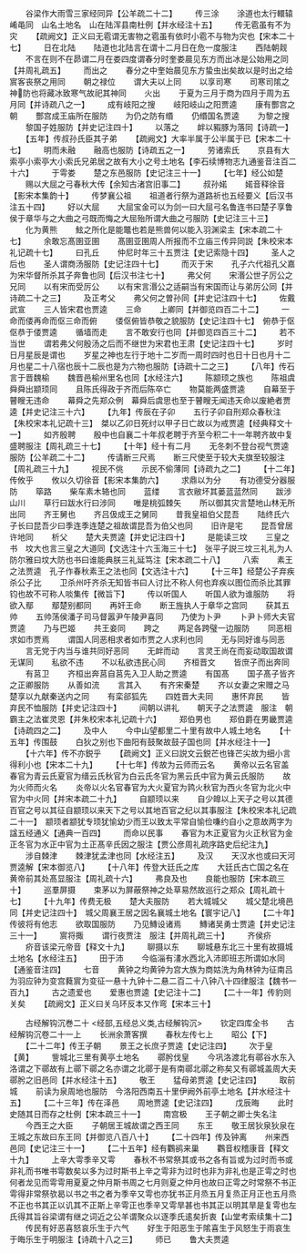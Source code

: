 <!-- { "loadSidebar": true } -->
　　谷梁作大雨雪三家经同异【公羊疏二十二】
　　传三涂
　　涂道也太行轘辕崤黾同　山名土地名　山在陆浑县南杜例【并水经注十五】
　　传无雹虽有不为灾
　　【疏阙文】正义曰无雹谓无害物之雹虽有依时小雹不与物为灾也【宋本二十七】
　　日在北陆
　　陆道也北陆言在谓十二月日在危一度服注
　　西陆朝觌
　　不言在则不在昴谓二月在娄四度谓春分时奎娄晨见东方而出冰是公始用之同【并周礼疏五】
　　而出之
　　春分之中奎始晨见东方蛰虫出矣故以是时出之给賔客丧祭之用同
　　朝之禄位
　　谓大夫以上同
　　以享司寒
　　司寒司隂之神防也将藏冰致寒气故祀其神同
　　火出
　　于夏为三月于商为四月于周为五月同【并诗疏八之一】
　　成有岐阳之搜
　　岐阳岐山之阳贾逵
　　康有酆宫之朝
　　酆宫成王庙所在服防
　　为仍之防有缗
　　仍缗国名贾逵
　　为黎之搜
　　黎国子姓服防【并史记注四十】
　　以落之
　　衅以豭豚为落同【诗疏一】
　　【五年】传叔孙氏臣其子弟
　　【疏阙文】大率半属于公半属于已【宋本二十七】
　　明而未融
　　融高也服防【诗疏五之一】
　　劳诸索氏
　　京县有大索亭小索亭大小索氏兄弟居之故有大小之号土地名【李石续博物志九通鉴音注百二十六】
　　于雩娄
　　楚之东邑服防【史记注三十一】
　　【七年】经公如楚
　　赐以大屈之弓春秋大传【余知古渚宫旧事二】
　　叔孙婼
　　婼音释徐音【影宋本集韵十】
　　传梦襄公祖
　　祖道者行祭为道路祈也五经要义【后汉书注五十四】
　　好以大屈
　　大屈宝金可以为剑一曰大屈弓名鲁连书曰楚子享鲁侯于章华与之大曲之弓既而悔之大屈殆所谓大曲之弓服防【史记注三十三】
　　化为黄熊
　　鮌之所化是能鼈也若是熊兽何以能入羽渊梁主【宋本疏二十七】
　　余敢忘髙圉亚圉
　　髙圉亚圉周人所报而不立庙三传异同説【朱校宋本礼记疏十七】
　　曰孔丘
　　仲尼时年三十五贾注【史记索隐十四】
　　圣人之后也
　　圣人谓商汤服防【史记注四十七】
　　而灭于宋
　　孔子六代祖孔父嘉为宋华督所杀其子奔鲁也同【后汉书注七十】
　　弗父何
　　宋湣公世子厉公之兄同
　　以有宋而受厉公
　　以有宋言湣公之适嗣当有宋国而让与弟厉公同【并诗疏二十之三】
　　及正考父
　　弗父何之曽孙同【并史记注四十七】
　　佐戴武宣
　　三人皆宋君也贾逵
　　三命
　　上卿同【并御览四百二十二】
　　一命而偻再命而伛三命而俯
　　偻伛俯皆恭敬之貌服防【史记注四十七】　俯恭于伛伛恭于偻贾逵
　　循墙而走
　　言不敢安行也同【并御览四百三十二】
　　若不当世
　　谓若弗父何殷汤之后而不继世为宋君也王肃【史记注四十七】
　　岁时日月星辰是谓也
　　岁星之神也左行于地十二岁而一周时四时也日十日也月十二月也星二十八宿也辰十二辰也是为六物也服防【诗疏十二之三】
　　【八年】传石言于晋魏榆
　　魏晋邑榆州里名也同【水经注六】
　　陈颛顼之族也
　　陈祖虞舜舜出颛顼同
　　且陈氏得政于齐而后陈卒亡
　　物莫能两盛贾逵
　　自幕至于瞽瞍无违命
　　幕舜之先郑众例　幕舜后虞思也至于瞽瞍无闻违天命以废絶者贾逵【并史记注三十六】
　　【九年】传辰在子卯
　　五行子卯自刑郑众春秋注【朱校宋本礼记疏十三】　桀以乙卯日死纣以甲子日亡故以为戒贾逵【经典释文十一】
　　如齐殷聘
　　殷中也自襄二十年叔老聘于齐至今积二十一年聘齐故中复盛聘服注【周礼疏三十七】
　　【十年】经十有二月
　　无冬刺不登台视气贾逵　服防【公羊疏二十二】
　　传请断三尺焉
　　断三尺使至于较大夫旗至较服注【周礼疏三十九】
　　视民不佻
　　示民不偷薄同【诗疏九之二】
　　【十二年】传攸乎
　　攸以久切徐音【影宋本集韵六】
　　求鼎以为分
　　有功德受分器服防
　　筚路
　　柴车素木辂也同
　　蓝缕
　　言衣敝坏其蒌蓝蓝然同
　　跋涉山川
　　草行曰跋水行曰涉同
　　唯是桃弧棘矢
　　所以御其灾言楚地山林无所出同
　　齐王舅也
　　齐吕伋成王之舅同
　　昔我皇祖伯父昆吾
　　陆终氏六子长曰昆吾少曰季连季连楚之祖故谓昆吾为伯父也同
　　旧许是宅
　　昆吾曾居许地同
　　析父
　　楚大夫贾逵【并史记注四十】
　　是能读三坟
　　三皇之书　坟大也言三皇之大道同【文选注十六玉海三十七】　张平子説三坟三礼礼为人防尔雅曰坟大防也书曰谁能典朕三礼延笃注【宋本疏二十八】
　　八索
　　素王之法贾逵　孔子作春秋素王之法也同【文选注十六】
　　【十三年】经楚公子弃疾杀公子比
　　卫杀州吁齐杀无知皆书曰人讨比不称人何也弃疾以图位而杀比其罪钧也故不可称人啖集传【微旨下】
　　传以听国人
　　听国人欲为谁服防
　　将欲入鄢
　　鄢楚别都同
　　再奸王命
　　断王旌执人于章华之宫同
　　获其五帅
　　五帅荡侯潘子司马督嚣尹午陵尹喜同
　　乃使为卜尹
　　卜尹卜师大夫官贾逵
　　乃与巴姬
　　共王妾同
　　跨之
　　两足各跨璧一边服防
　　同恶相求如市贾焉
　　谓国人同恶相求者如市贾之人求利也同
　　无与同好谁与同恶
　　言无党于内当与谁共同好恶同
　　无衅而动
　　言灵王尚在而妄动取国故谓无谋同
　　私欲不违
　　不以私欲违民心同
　　齐桓晋文
　　皆庶子而出奔同
　　有莒卫
　　齐桓出奔莒自莒先入卫人助之贾逵
　　有国髙
　　国子髙子皆齐之正卿服防
　　从善如流
　　言其入
　　有齐宋秦楚
　　齐以女妻之宋赠之马楚享以九献秦送内之同
　　有栾郤狐先
　　四姓晋大夫同
　　惠怀弃民
　　皆弃民不恤服防【并史记注四十】
　　间朝以讲礼
　　朝天子之法贾逵　服注　朝霸主之法崔灵恩【并朱校宋本礼记疏十六】
　　郑伯男也
　　郑伯爵在男畿贾逵【诗疏四之二】
　　及中人
　　今中山望都里二十里有故中人城土地名
　　【十五年】传围鼓
　　白狄之别也下曲阳有鼓聚故鼓子国也同【并水经注十一】
　　【十六年】传不亦鋭乎
　　【疏阙文】正义曰説文云鋭芒也锋芒尖故为细小言得利小也【宋本二十九】
　　【十七年】传故为云师而云名
　　黄帝以云名官盖春官为青云氏夏官为缙云氏秋官为白云氏冬官为黑云氏中官为黄云氏服防
　　故为火师而火名
　　炎帝以火名官春官为大火夏官为鹑火秋官为西火冬官为北火中官为中火同【并宋本疏二十九】
　　自颛顼以来
　　自少皥以上天子之号以其德百官之号以其征自颛顼以来天下之号以其地百官之纪以其事服注【朱校宋本礼记疏二十一】　颛顼者颛犹专顼犹愉幼少而王以致太平常自愉俭嗛约自小之意故两字为諡五经通义【通典一百四】
　　而命以民事
　　春官为木正夏官为火正秋官为金正冬官为水正中官为土正髙辛氏因之服注【贾公彦周礼疏序路史后纪注九】
　　涉自棘津
　　棘津犹孟津也同【水经注五】
　　及汉
　　天汉水也或曰天河贾逵解【宋本御览八】
　　【十八年】传登大廷氏之库
　　大廷氏古亡国之名在黄帝前其处髙显服注【周礼疏十六】
　　弗良及也
　　良能也服防【宋本疏三十】
　　巡羣屏摄
　　束茅以为屏蔽祭神之处草易然故巡行之郑众【周礼疏十七】
　　【十九年】传费无极
　　楚大夫服防
　　若大城城父
　　城父楚北境邑同【并史记注四十】　城父周襄王居之因名襄城土地名【寰宇记八】
　　【二十年】传彼将有他志
　　欲取国服防
　　乃见鱄设诸焉
　　鱄诸吴勇士贾逵【并史记注三十一】
　　賔将掫
　　谓行夜贾注　服注【并周礼疏三十】
　　齐侯疥
　　疥音该梁元帝音【释文十九】
　　聊摄以东
　　聊城悬东北三十里有故摄城土地名【水经注五】
　　田于沛
　　今临淄有澅水西北入沛即班志所谓如水同【通鉴音注四】
　　七音
　　黄钟之均黄钟为宫大族为商姑洗为角林钟为征南吕为羽应钟为变宫蕤賔为变征一悬十九钟十二悬二百二十八钟八十四律服注【魏书一百九】
　　古之遗爱也
　　爱惠也贾逵【史记注十二】
　　【二十一年】传豹则关矣
　　【疏阙文】正义曰关乌环反本又作弯【宋本三十】









　　古经解钩沉巻二十
<经部,五经总义类,古经解钩沉>
　　钦定四库全书
　　古经解钩沉卷二十一上
　　长洲余萧客撰
　　春秋左传七上
　　昭公【下】
　　【二十二年】传王子朝
　　景王之长庶子贾逵【史记注四】
　　次于皇【黄】
　　訾城北三里有黄亭土地名
　　鄩肹伐皇
　　今巩洛渡北有鄩谷水东入洛谓之下鄩故有上鄩下鄩之名亦谓之北鄩于是有南鄩北鄩之称矣又有鄩城盖周大夫鄩肹之旧邑同【并水经注十五】
　　敬王
　　猛母弟贾逵【史记注四】
　　取前城
　　前读为泉周地也服防　今洛阳西南五十里伊阙外前亭土地名【并水经注十五】
　　【二十三年】传在泽邑
　　周地贾逵【史记注四】
　　戊辰晦
　　此时史随其日而存之杜例【宋本疏三十一】
　　南宫极
　　王子朝之卿士失名注
　　今西王之大臣
　　子朝居王城故谓之西王同
　　东王
　　敬王居狄泉狄泉在王城之东故曰东王同【并御览八百八十】
　　【二十四年】传及钟离
　　州来西邑同【史记注三十一】
　　【二十五年】经有鸜鹆来巢
　　鸜音权稽康音【释文十九】
　　上辛大雩季辛又雩
　　春秋不书常祭其或书之各有旨或为过时而书或非礼而书唯书雩数矣以多为过时斯书上辛之雩非为过时也非为非礼也是正雩之时也何者龙见而雩雩用夏夏之仲月斯书周之七月则夏之仲月也故曰正雩之时常祭不书正雩得非常祭欤曷以书之书之者为季辛又雩也亦犹书正月烝五月复烝正月正也五月烝不正也书其正以讥其不正斯上辛雩正也季辛又雩旱甚也书其正以明其旱是复雩也左氏得其旨谷梁谓有继之词近之公羊谓聚众以逐季氏逺矣折衷【山堂考索续集十二】
　　传民有好恶喜怒哀乐生于六气
　　好生于阳恶生于隂喜生于风怒生于雨哀生于晦乐生于明服注【诗疏十八之三】
　　师已
　　鲁大夫贾逵
